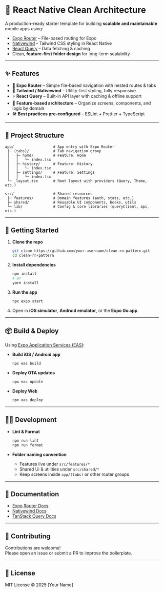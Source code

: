 # 📱 React Native Clean Architecture  

A production-ready starter template for building **scalable and maintainable** mobile apps using:  

- [Expo Router](https://docs.expo.dev/router/introduction/) – File-based routing for Expo  
- [Nativewind](https://www.nativewind.dev/v4/overview/) – Tailwind CSS styling in React Native  
- [React Query](https://tanstack.com/query/latest) – Data fetching & caching  
- Clean, **feature-first folder design** for long-term scalability  

---

## ✨ Features  

- 🔎 **Expo Router** – Simple file-based navigation with nested routes & tabs  
- 🎨 **Tailwind / Nativewind** – Utility-first styling, fully responsive  
- ⚡ **React Query** – Built-in API layer with caching & offline support  
- 🧩 **Feature-based architecture** – Organize screens, components, and logic by domain  
- 🛠️ **Best practices pre-configured** – ESLint + Prettier + TypeScript  

---

## 📂 Project Structure  

```
app/                  # App entry with Expo Router
 ├─ (tabs)/           # Tab navigation group
 │   ├─ home/         # Feature: Home
 │   │   └─ index.tsx
 │   ├─ history/      # Feature: History
 │   │   └─ index.tsx
 │   ├─ settings/     # Feature: Settings
 │   │   └─ index.tsx
 └─ _layout.tsx       # Root layout with providers (Query, Theme, etc.)

src/                  # Shared resources
 ├─ features/         # Domain features (auth, stats, etc.)
 ├─ shared/           # Reusable UI components, hooks, utils
 └─ lib/              # Config & core libraries (queryClient, api, etc.)
```

---

## 🚀 Getting Started  

1. **Clone the repo**  
   ```sh
   git clone https://github.com/your-username/clean-rn-pattern.git
   cd clean-rn-pattern
   ```

2. **Install dependencies**  
   ```sh
   npm install
   # or
   yarn install
   ```

3. **Run the app**  
   ```sh
   npx expo start
   ```

4. Open in **iOS simulator**, **Android emulator**, or the **Expo Go app**.

---

## 📦 Build & Deploy  

Using [Expo Application Services (EAS)](https://expo.dev/eas):  

- **Build iOS / Android app**  
  ```sh
  npx eas build
  ```  
- **Deploy OTA updates**  
  ```sh
  npx eas update
  ```  
- **Deploy Web**  
  ```sh
  npx eas deploy
  ```  

---

## 🧑‍💻 Development  

- **Lint & Format**  
  ```sh
  npm run lint
  npm run format
  ```  

- **Folder naming convention**  
  - Features live under `src/features/*`  
  - Shared UI & utilities under `src/shared/*`  
  - Keep screens inside `app/(tabs)` or other router groups  

---

## 📖 Documentation  

- [Expo Router Docs](https://docs.expo.dev/router/introduction/)  
- [Nativewind Docs](https://www.nativewind.dev/v4/overview/)  
- [TanStack Query Docs](https://tanstack.com/query/latest)  

---

## 🤝 Contributing  

Contributions are welcome!  
Please open an issue or submit a PR to improve the boilerplate.  

---

## 📄 License  

MIT License © 2025 [Your Name]  
